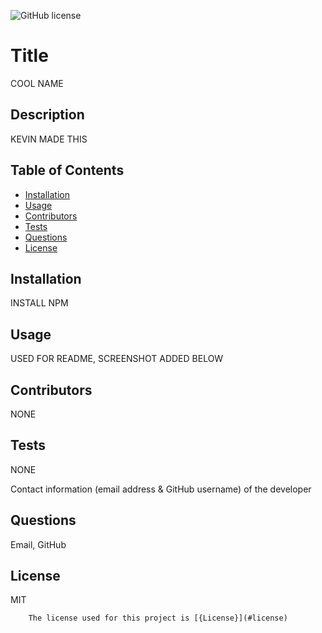 
![GitHub license](https://img.shields.io/badge/license-$[license]-yellow.svg)

# Title
COOL NAME

## Description
KEVIN MADE THIS

## Table of Contents
* [Installation](#installation)
* [Usage](#usage)
* [Contributors](#contributors)
* [Tests](#tests)
* [Questions](#questions)
* [License](#license) 

## Installation
INSTALL NPM

## Usage
USED FOR README, SCREENSHOT ADDED BELOW

## Contributors
NONE

## Tests
NONE

Contact information (email address & GitHub username) of the developer
## Questions
Email, GitHub

## License
MIT

        The license used for this project is [{License}](#license)
        
